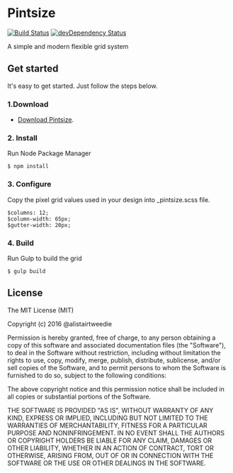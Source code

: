 # Pintsize

[![Build Status](https://travis-ci.org/alistairtweedie/pintsize.svg?branch=master)](https://travis-ci.org/alistairtweedie/pintsize)
[![devDependency Status](https://david-dm.org/alistairtweedie/pintsize/dev-status.svg)](https://david-dm.org/alistairtweedie/pintsize#info=devDependencies)


A simple and modern flexible grid system

## Get started
It's easy to get started. Just follow the steps below.


### 1.Download

* [Download Pintsize](https://github.com/alistairtweedie/pintsize/archive/master.zip).



### 2. Install

Run Node Package Manager

	$ npm install


### 3. Configure

Copy the pixel grid values used in your design into _pintsize.scss file.

	$columns: 12;
    $column-width: 65px;
    $gutter-width: 20px;


### 4. Build

Run Gulp to build the grid

	$ gulp build

## License

The MIT License (MIT)

Copyright (c) 2016 @alistairtweedie

Permission is hereby granted, free of charge, to any person obtaining a copy of this software and associated documentation files (the "Software"), to deal in the Software without restriction, including without limitation the rights to use, copy, modify, merge, publish, distribute, sublicense, and/or sell copies of the Software, and to permit persons to whom the Software is furnished to do so, subject to the following conditions:

The above copyright notice and this permission notice shall be included in all copies or substantial portions of the Software.

THE SOFTWARE IS PROVIDED "AS IS", WITHOUT WARRANTY OF ANY KIND, EXPRESS OR IMPLIED, INCLUDING BUT NOT LIMITED TO THE WARRANTIES OF MERCHANTABILITY, FITNESS FOR A PARTICULAR PURPOSE AND NONINFRINGEMENT. IN NO EVENT SHALL THE AUTHORS OR COPYRIGHT HOLDERS BE LIABLE FOR ANY CLAIM, DAMAGES OR OTHER LIABILITY, WHETHER IN AN ACTION OF CONTRACT, TORT OR OTHERWISE, ARISING FROM, OUT OF OR IN CONNECTION WITH THE SOFTWARE OR THE USE OR OTHER DEALINGS IN THE SOFTWARE.
